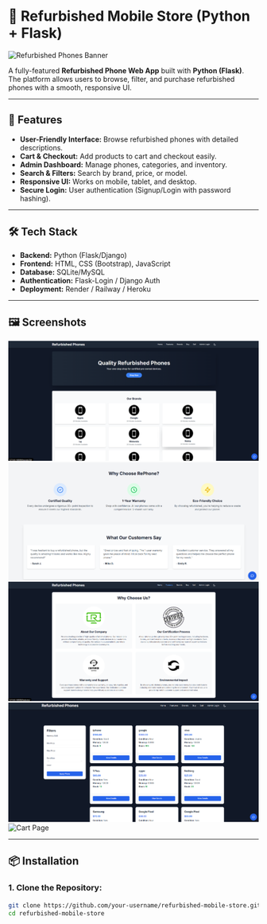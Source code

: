 # 📱 Refurbished Mobile Store (Python + Flask)

![Refurbished Phones Banner](https://your-image-link.com/banner.png)

A fully-featured **Refurbished Phone Web App** built with **Python (Flask)**.  
The platform allows users to browse, filter, and purchase refurbished phones with a smooth, responsive UI.

---

## 🚀 Features

- **User-Friendly Interface:** Browse refurbished phones with detailed descriptions.
- **Cart & Checkout:** Add products to cart and checkout easily.
- **Admin Dashboard:** Manage phones, categories, and inventory.
- **Search & Filters:** Search by brand, price, or model.
- **Responsive UI:** Works on mobile, tablet, and desktop.
- **Secure Login:** User authentication (Signup/Login with password hashing).

---

## 🛠️ Tech Stack

- **Backend:** Python (Flask/Django)
- **Frontend:** HTML, CSS (Bootstrap), JavaScript
- **Database:** SQLite/MySQL
- **Authentication:** Flask-Login / Django Auth
- **Deployment:** Render / Railway / Heroku

---

## 🖼️ Screenshots

![Home Page](https://github.com/piyushgupta246/Refurbished-Phone-Application/blob/main/Frontend-Image/1.Home3.png)
![Product Details](https://github.com/piyushgupta246/Refurbished-Phone-Application/blob/main/Frontend-Image/1.Home2.png)
![Product Details](https://github.com/piyushgupta246/Refurbished-Phone-Application/blob/main/Frontend-Image/2.Feature.png)
![Product Details](https://github.com/piyushgupta246/Refurbished-Phone-Application/blob/main/Frontend-Image/4.Buy.png)
![Cart Page]([https://your-image-link.com/cart.png](https://github.com/piyushgupta246/Refurbished-Phone-Application/blob/main/Frontend-Image/6.ChatBot.png))

---

## 📦 Installation

### 1. Clone the Repository:
```bash
git clone https://github.com/your-username/refurbished-mobile-store.git
cd refurbished-mobile-store
